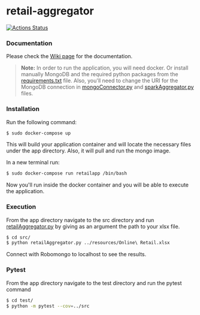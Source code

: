 # retail-aggregator

[![Actions Status](https://github.com/arshomeh/retail-aggregator/workflows/Build%20and%20Test/badge.svg)](https://github.com/arshomeh/retail-aggregator/actions)

### Documentation

Please check the [Wiki page](https://github.com/arshomeh/retail-aggregator/wiki) for the documentation.

>**Note:**
>In order to run the application, you will need docker.
>Or install manually MongoDB and the required python packages from the [requirements.txt](https://github.com/arshomeh/retail-aggregator/blob/main/requirements.txt) file.
>Also, you'll need to change the URI for the MongoDB connection in [mongoConnector.py](https://github.com/arshomeh/retail-aggregator/blob/main/src/mongoConnector.py) and [sparkAggregator.py](https://github.com/arshomeh/retail-aggregator/blob/main/src/sparkAggregator.py) files.

### Installation

Run the following command:
```sh
$ sudo docker-compose up
```
This will build your application container and will locate the necessary files under the app directory.
Also, it will pull and run the mongo image.

In a new terminal run:
```sh
$ sudo docker-compose run retailapp /bin/bash
```
Now you'll run inside the docker container and you will be able to execute the application.

### Execution

From the app directory navigate to the src directory and run [retailAggregator.py](https://github.com/arshomeh/retail-aggregator/blob/main/src/retailAggregator.py) by giving as an argument the path to your xlsx file.

```sh
$ cd src/
$ python retailAggregator.py ../resources/Online\ Retail.xlsx
```
Connect with Robomongo to localhost to see the results.

### Pytest

From the app directory navigate to the test directory and run the pytest command

```sh
$ cd test/
$ python -m pytest --cov=../src
```
